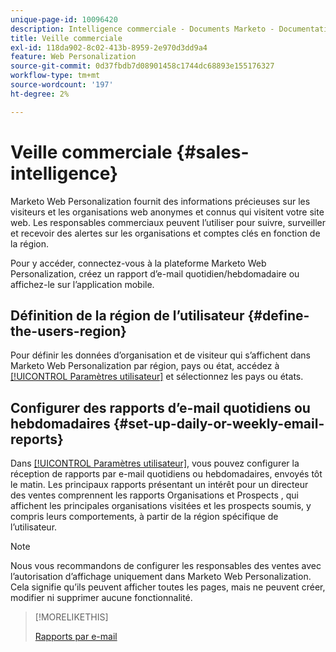 ```yaml
---
unique-page-id: 10096420
description: Intelligence commerciale - Documents Marketo - Documentation du produit
title: Veille commerciale
exl-id: 118da902-8c02-413b-8959-2e970d3dd9a4
feature: Web Personalization
source-git-commit: 0d37fbdb7d08901458c1744dc68893e155176327
workflow-type: tm+mt
source-wordcount: '197'
ht-degree: 2%

---
```


# Veille commerciale {#sales-intelligence}

Marketo Web Personalization fournit des informations précieuses sur les visiteurs et les organisations web anonymes et connus qui visitent votre site web. Les responsables commerciaux peuvent l’utiliser pour suivre, surveiller et recevoir des alertes sur les organisations et comptes clés en fonction de la région.

Pour y accéder, connectez-vous à la plateforme Marketo Web Personalization, créez un rapport d’e-mail quotidien/hebdomadaire ou affichez-le sur l’application mobile.

## Définition de la région de l’utilisateur {#define-the-users-region}

Pour définir les données d’organisation et de visiteur qui s’affichent dans Marketo Web Personalization par région, pays ou état, accédez à [[!UICONTROL Paramètres utilisateur]](/help/marketo/product-docs/web-personalization/getting-started/user-settings.md) et sélectionnez les pays ou états.

## Configurer des rapports d’e-mail quotidiens ou hebdomadaires {#set-up-daily-or-weekly-email-reports}

Dans [[!UICONTROL Paramètres utilisateur]](/help/marketo/product-docs/web-personalization/getting-started/user-settings.md), vous pouvez configurer la réception de rapports par e-mail quotidiens ou hebdomadaires, envoyés tôt le matin. Les principaux rapports présentant un intérêt pour un directeur des ventes comprennent les rapports Organisations et Prospects , qui affichent les principales organisations visitées et les prospects soumis, y compris leurs comportements, à partir de la région spécifique de l’utilisateur.

>[!NOTE]
>
>Nous vous recommandons de configurer les responsables des ventes avec l’autorisation d’affichage uniquement dans Marketo Web Personalization. Cela signifie qu’ils peuvent afficher toutes les pages, mais ne peuvent créer, modifier ni supprimer aucune fonctionnalité.

>[!MORELIKETHIS]
>
>[Rapports par e-mail](/help/marketo/product-docs/web-personalization/reporting-for-web-personalization/email-reports.md)
